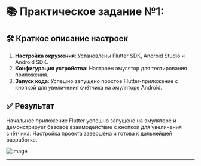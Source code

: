 # 📚 Практическое задание №1:

## 🛠️ Краткое описание настроек

1. **Настройка окружения**: Установлены Flutter SDK, Android Studio и Android SDK.
2. **Конфигурация устройства**: Настроен эмулятор для тестирования приложения.
3. **Запуск кода**: Успешно запущено простое Flutter-приложение с кнопкой для увеличения счётчика на эмуляторе Android.

## ✅ Результат

Начальное приложение Flutter успешно запущено на эмуляторе и демонстрирует базовое взаимодействие с кнопкой для увеличения счётчика. Настройка проекта завершена и готова к дальнейшей разработке.

![image](https://github.com/user-attachments/assets/1cb02a5c-8653-43f0-b639-e196e0e8a850)

---